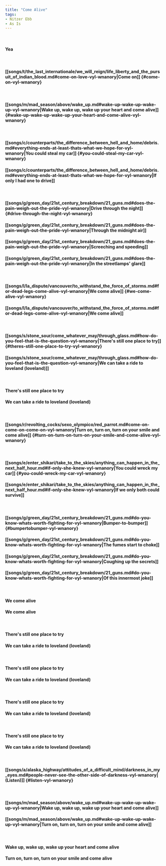 ```yaml
---
title: "Come Alive"
tags:
- Nitzer Ebb
- As Is
---
```

&nbsp;
#### Yea
&nbsp;
#### [[songs/t/the_last_internationale/we_will_reign/life_liberty_and_the_pursuit_of_indian_blood.md#come-on-love-vyl-wnanory|Come on]] {#come-on-vyl-wnanory}
&nbsp;
#### [[songs/m/mad_season/above/wake_up.md#wake-up-wake-up-wake-up-vyl-wnanory|Wake up, wake up, wake up your heart and come alive]] {#wake-up-wake-up-wake-up-your-heart-and-come-alive-vyl-wnanory}
&nbsp;
#### [[songs/c/counterparts/the_difference_between_hell_and_home/debris.md#everything-ends-at-least-thats-what-we-hope-for-vyl-wnanory|You could steal my car]] {#you-could-steal-my-car-vyl-wnanory}
#### [[songs/c/counterparts/the_difference_between_hell_and_home/debris.md#everything-ends-at-least-thats-what-we-hope-for-vyl-wnanory|If only I had one to drive]]
&nbsp;
#### [[songs/g/green_day/21st_century_breakdown/21_guns.md#does-the-pain-weigh-out-the-pride-vyl-wnanory|Drive through the night]] {#drive-through-the-night-vyl-wnanory}
#### [[songs/g/green_day/21st_century_breakdown/21_guns.md#does-the-pain-weigh-out-the-pride-vyl-wnanory|Through the midnight air]]
#### [[songs/g/green_day/21st_century_breakdown/21_guns.md#does-the-pain-weigh-out-the-pride-vyl-wnanory|Screeching and speeding]]
#### [[songs/g/green_day/21st_century_breakdown/21_guns.md#does-the-pain-weigh-out-the-pride-vyl-wnanory|In the streetlamps' glare]]
&nbsp;
#### [[songs/l/la_dispute/vancouver/to_withstand_the_force_of_storms.md#for-dead-legs-come-alive-vyl-wnanory|We come alive]] {#we-come-alive-vyl-wnanory}
#### [[songs/l/la_dispute/vancouver/to_withstand_the_force_of_storms.md#for-dead-legs-come-alive-vyl-wnanory|We come alive]]
&nbsp;
#### [[songs/s/stone_sour/come_whatever_may/through_glass.md#how-do-you-feel-that-is-the-question-vyl-wnanory|There's still one place to try]] {#theres-still-one-place-to-try-vyl-wnanory}
#### [[songs/s/stone_sour/come_whatever_may/through_glass.md#how-do-you-feel-that-is-the-question-vyl-wnanory|We can take a ride to loveland (loveland)]]
&nbsp;
#### There's still one place to try
#### We can take a ride to loveland (loveland)
&nbsp;
#### [[songs/r/revolting_cocks/sexo_olympico/red_parrot.md#come-on-come-on-come-on-vyl-wnanory|Turn on, turn on, turn on your smile and come alive]] {#turn-on-turn-on-turn-on-your-smile-and-come-alive-vyl-wnanory}
&nbsp;
#### [[songs/e/enter_shikari/take_to_the_skies/anything_can_happen_in_the_next_half_hour.md#if-only-she-knew-vyl-wnanory|You could wreck my car]] {#you-could-wreck-my-car-vyl-wnanory}
#### [[songs/e/enter_shikari/take_to_the_skies/anything_can_happen_in_the_next_half_hour.md#if-only-she-knew-vyl-wnanory|If we only both could survive]]
&nbsp;
#### [[songs/g/green_day/21st_century_breakdown/21_guns.md#do-you-know-whats-worth-fighting-for-vyl-wnanory|Bumper-to-bumper]] {#bumpertobumper-vyl-wnanory}
#### [[songs/g/green_day/21st_century_breakdown/21_guns.md#do-you-know-whats-worth-fighting-for-vyl-wnanory|The fumes start to choke]]
#### [[songs/g/green_day/21st_century_breakdown/21_guns.md#do-you-know-whats-worth-fighting-for-vyl-wnanory|Coughing up the secrets]]
#### [[songs/g/green_day/21st_century_breakdown/21_guns.md#do-you-know-whats-worth-fighting-for-vyl-wnanory|Of this innermost joke]]
&nbsp;
#### We come alive
#### We come alive
&nbsp;
#### There's still one place to try
#### We can take a ride to loveland (loveland)
&nbsp;
#### There's still one place to try
#### We can take a ride to loveland (loveland)
&nbsp;
#### There's still one place to try
#### We can take a ride to loveland (loveland)
&nbsp;
#### There's still one place to try
#### We can take a ride to loveland (loveland)
&nbsp;
#### [[songs/a/alaska_highway/attitudes_of_a_difficult_mind/darkness_in_my_eyes.md#people-never-see-the-other-side-of-darkness-vyl-wnanory|(Listen)]] {#listen-vyl-wnanory}
&nbsp;
#### [[songs/m/mad_season/above/wake_up.md#wake-up-wake-up-wake-up-vyl-wnanory|Wake up, wake up, wake up your heart and come alive]]
#### [[songs/m/mad_season/above/wake_up.md#wake-up-wake-up-wake-up-vyl-wnanory|Turn on, turn on, turn on your smile and come alive]]
&nbsp;
#### Wake up, wake up, wake up your heart and come alive
#### Turn on, turn on, turn on your smile and come alive
